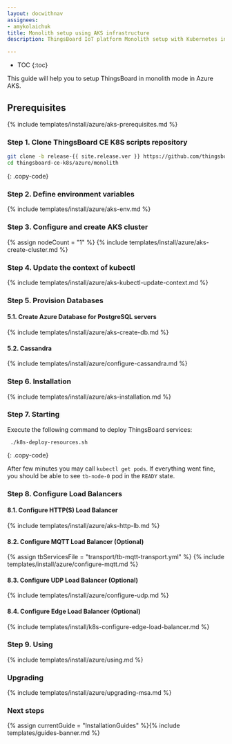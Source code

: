 ```yaml
---
layout: docwithnav
assignees:
- amykolaichuk
title: Monolith setup using AKS infrastructure
description: ThingsBoard IoT platform Monolith setup with Kubernetes in Azure AKS 

---
```


* TOC
{:toc}

This guide will help you to setup ThingsBoard in monolith mode in Azure AKS.

## Prerequisites

{% include templates/install/azure/aks-prerequisites.md %}


### Step 1. Clone ThingsBoard CE K8S scripts repository

```bash
git clone -b release-{{ site.release.ver }} https://github.com/thingsboard/thingsboard-ce-k8s.git
cd thingsboard-ce-k8s/azure/monolith
```
{: .copy-code}

### Step 2. Define environment variables

{% include templates/install/azure/aks-env.md %}

### Step 3. Configure and create AKS cluster

{% assign nodeCount = "1" %}
{% include templates/install/azure/aks-create-cluster.md %}

### Step 4. Update the context of kubectl

{% include templates/install/azure/aks-kubectl-update-context.md %}

### Step 5. Provision Databases

#### 5.1. Create Azure Database for PostgreSQL servers

{% include templates/install/azure/aks-create-db.md %}

#### 5.2. Cassandra

{% include templates/install/azure/configure-cassandra.md %}

### Step 6. Installation

{% include templates/install/azure/aks-installation.md %}

### Step 7. Starting

Execute the following command to deploy ThingsBoard services:

```
 ./k8s-deploy-resources.sh
```
{: .copy-code}

After few minutes you may call `kubectl get pods`. If everything went fine, you should be able to see `tb-node-0` pod in the `READY` state.

### Step 8. Configure Load Balancers

#### 8.1. Configure HTTP(S) Load Balancer
{% include templates/install/azure/aks-http-lb.md %}

#### 8.2. Configure MQTT Load Balancer (Optional)

{% assign tbServicesFile = "transport/tb-mqtt-transport.yml" %}
{% include templates/install/azure/configure-mqtt.md %}

#### 8.3. Configure UDP Load Balancer (Optional)

{% include templates/install/azure/configure-udp.md %}

#### 8.4. Configure Edge Load Balancer (Optional)

{% include templates/install/k8s-configure-edge-load-balancer.md %}

### Step 9. Using

{% include templates/install/azure/using.md %}

### Upgrading

{% include templates/install/azure/upgrading-msa.md %}

### Next steps

{% assign currentGuide = "InstallationGuides" %}{% include templates/guides-banner.md %}
